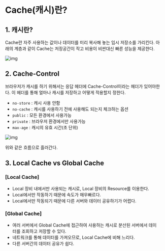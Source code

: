 # Cache(캐시)란?
## 1. 캐시란?
Cache란 자주 사용하는 값이나 데이터를 미리 복사해 놓는 임시 저장소를 가리킨다.
아래의 계층과 같이 Cache는 저장공간이 작고 비용이 비싼대신 빠른 성능을 제공한다.

![img](https://img1.daumcdn.net/thumb/R1280x0/?scode=mtistory2&fname=https%3A%2F%2Fblog.kakaocdn.net%2Fdn%2FZdW35%2FbtqCbTDmFj5%2FAKbAUKiWseStnfD1Cd7gqk%2Fimg.png)

## 2. Cache-Control
브라우저가 캐시를 하기 위해서는 응답 헤더에 Cache-Control이라는 헤더가 있어야한다. 이 헤더를 통해 얼마나 캐시를 저장하고 어떻게 적용할지 정한다.

+ `no-store` : 캐시 사용 안함
+ `no-cache` : 캐시를 사용하기 전에 사용해도 되는지 체크하는 옵션
+ `public` : 모든 환경에서 사용가능
+ `private` : 브라우저 환경에서만 사용가능
+ `max-age` : 캐시의 유효 시간(초 단위)

![img](https://blog.kakaocdn.net/dn/nd3WM/btqyzcuzmUG/hjCOC25nWDkCN6SI4OEZp0/img.png)

위와 같은 흐름으로 흘러간다.

## 3. Local Cache vs Global Cache

### [Local Cache]
+ Local 장비 내에서만 사용되는 캐시로, Local 장비의 Resource를 이용한다.
+ Local에서만 작동하기 때문에 속도가 매우빠르다.
+ Local에서만 작동되기 때문에 다른 서버와 데이터 공유하기가 어렵다.

### [Global Cache]
+ 여러 서버에서 Global Cache에 접근하여 사용하는 캐시로 분산된 서버에서 데이터를 조회하고 저장할 수 있다.
+ 네트워크를 통해 데이터를 가져오므로, Local Cache에 비해 느리다.
+ 다른 서버간의 데이터 공유가 쉽다.

